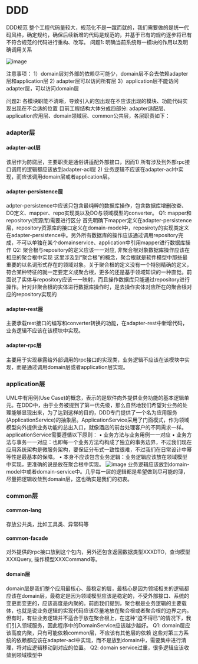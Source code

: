 # DDD
DDD规范
整个工程代码量较大，规范化不是一蹴而就的，我们需要做的是统一代码风格，确定规约，确保后续新增的代码是规范的，并基于已有的规约逐步将已有不符合规范的代码进行重构、改写。
问题1: 明确当前系统每一模块的作用以及明确调用关系

![image](https://github.com/woshidaniu-com/DDD/assets/8299602/8e787b70-b98e-43e3-9727-abc3be0bfa9a)

注意事项：
1）domain层对外部的依赖尽可能少，domain层不会去依赖adapter层和application层
2) adapter层可以访问所有层
3）application层不能访问adapter层，可以访问domain层

问题2: 各模块职能不清晰，导致引入的包出现在不应该出现的模块、功能代码实现出现在不合适的位置
目前工程结构大体分成四部分: adapter适配层、application应用层、domain领域层、common公共层，各层职责如下：
### adapter层
#### adapter-acl层
 该层作为防腐层，主要职责是通俗讲适配外部接口，因而1) 所有涉及到外部rpc接口调用的逻辑都应该放到adapter-acl层 2) 业务逻辑不应该在adapter-acl中实现，而应该调用domain层或者application层。
 
#### adapter-persistence层
 adpter-persistence中应该只包含最纯粹的数据库操作，包含数据库增删改查、DO定义、mapper、repo实现类以及DO与领域模型的converter。
 Q1: mapper和repository(资源库)需要进行区分
 首先明确下mapper定义在adapter-persistence层，repository资源库的接口定义在domain-model中，reposiroty的实现类定义在adapter-persistence中。另外所有数据库的操作应该通过调用repository完成，不可以单独在某个domainservice、application中引用mapper进行数据库操作
Q2: 聚合根与repository的定义应该一一对应, 非聚合根对象数据库操作应该在相应的聚合根中实现
 这里涉及到“聚合根”的概念，聚合根就是软件模型中那些最重要的以名词形式存在的领域对象。关于聚合根的定义没有一个特别精确的定义，符合某种特征的就一定要定义成聚合根，更多的还是基于领域知识的一种直觉。前面说了实体与repository应该一一映射，而且操作数据库只能通过repository进行操作。针对非聚合根的实体进行数据库操作时，是去操作实体对应所在的聚合根对应的repository实现的
 
#### adapter-rest层
 主要承载rest接口的编写和converter转换的功能，在adapter-rest中新增代码，业务逻辑不应该在该模块中实现。
 
#### adapter-rpc层
 主要用于实现暴露给外部调用的rpc接口的实现类，业务逻辑不应该在该模块中实现，而是通过调用domain层或者application层实现。
 
### application层
UML中有用例(Use Case)的概念，表示的是软件向外提供业务功能的基本逻辑单元。在DDD中，由于业务被提到了第一优先级，那么自然地我们希望对业务的处理能够显现出来，为了达到这样的目的，DDD专门提供了一个名为应用服务(ApplicationService)的抽象层。ApplicationService采用了门面模式，作为领域模型向外提供业务功能的总出入口，就像酒店的前台处理客户的不同需求一样。
applicationService需要遵循以下原则：
•	业务方法与业务用例一一对应
•	业务方法与事务一一对应：也即每一个业务方法均构成了独立的事务边界，不过我们现在应用系统架构是微服务架构，要保证分布式一致性很难，不过我们在日常设计中幂等性是最基本的保障。
•	本身不应该包含业务逻辑：业务逻辑应该放在领域模型中实现，更准确的说是放在聚合根中实现。
 ![image](https://github.com/woshidaniu-com/DDD/assets/8299602/d31d501b-e60e-43e0-aa52-1be3fc1dab13)
业务逻辑应该放到domain-model中或者domain-service中。几乎每一层的逻辑都是希望做到尽可能的薄，尽量把逻辑收敛到domain层，这也确实是我们的初衷。

### common层
#### common-lang
 存放公共类，比如工具类、异常码等
#### common-facade
  对外提供的rpc接口放到这个包内，另外还包含返回数据类型XXXDTO，查询模型XXXQuery, 操作模型XXXCommand等。
#### domain层
 domain层是我们整个应用最核心、最稳定的层，最核心是因为领域相关的逻辑都应该在domain层，最稳定是因为领域模型应该是稳定的，不受外部接口、系统的变更而变更的，应该高度是内聚的。前面我们提到，聚合根是业务逻辑的主要载体，也就是说业务逻辑的实现代码应该尽量地放在聚合根或者聚合根的边界之内。但有时，有些业务逻辑并不适合于放在聚合根上，在这种“迫不得已”的情况下，我们引入领域服务，因此程序中的DomainService应该越少越好。
Q1: domain层应该高度内聚，只有可能依赖common层，不应该有其他层的依赖
这些对第三方系统的依赖都应该在adapter-acl中实现，而不是放到domain中，需要集中进行清理，将对应逻辑移动到对应的位置。
Q2: domain service过重，很多逻辑应该收敛到领域模型中

